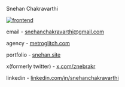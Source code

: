 Snehan Chakravarthi

[![frontend](https://skillicons.dev/icons?i=react,next,threejs,nodejs,python,fastapi,postgres,blender)](https://skillicons.dev)

email - snehanchakravarthi@gmail.com

agency - [metroglitch.com](https://metroglitch.com)

portfolio - [snehan.site](https://snehan.site)

x(formerly twitter) - [x.com/znebrakr](https://x.com/znebrakr)

linkedin - [linkedin.com/in/snehanchakravarthi](https://linkedin.com/in/snehanchakravarthi)
